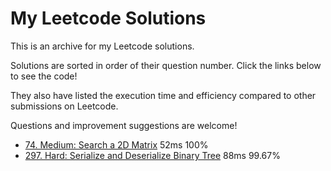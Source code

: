 # My Leetcode Solutions

This is an archive for my Leetcode solutions.

Solutions are sorted in order of their question number. Click the links below to see the code!

They also have listed the execution time and efficiency compared to other submissions on Leetcode.

Questions and improvement suggestions are welcome!

- [74. Medium: Search a 2D Matrix](./solutions/74.js) 52ms 100%
- [297. Hard: Serialize and Deserialize Binary Tree](./solutions/297.js) 88ms 99.67%
